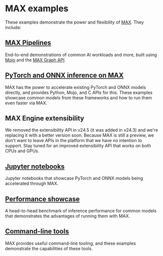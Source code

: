 # MAX examples

These examples demonstrate the power and flexibility of
[MAX](https://docs.modular.com/max/). They include:

## [MAX Pipelines](graph-api/pipelines/)

End-to-end demonstrations of common AI workloads and more, built using
[Mojo](https://docs.modular.com/mojo/) and the
[MAX Graph API](https://docs.modular.com/max/graph/).

## [PyTorch and ONNX inference on MAX](inference/)

MAX has the power to accelerate existing PyTorch and ONNX models directly, and
provides Python, Mojo, and C APIs for this. These examples showcase common
models from these frameworks and how to run them even faster via MAX.

## MAX Engine extensibility

We removed the extensibility API in v24.5 (it was added in v24.3) and we're
replacing it with a better version soon. Because MAX is still a preview, we
don't want to leave APIs in the platform that we have no intention to support.
Stay tuned for an improved extensibility API that works on both CPUs and GPUs.

## [Jupyter notebooks](notebooks/)

Jupyter notebooks that showcase PyTorch and ONNX models being accelerated
through MAX.

## [Performance showcase](performance-showcase/)

A head-to-head benchmark of inference performance for common models that
demonstrates the advantages of running them with MAX.

## [Command-line tools](tools/)

MAX provides useful command-line tooling, and these examples demonstrate the
capabilities of these tools.
